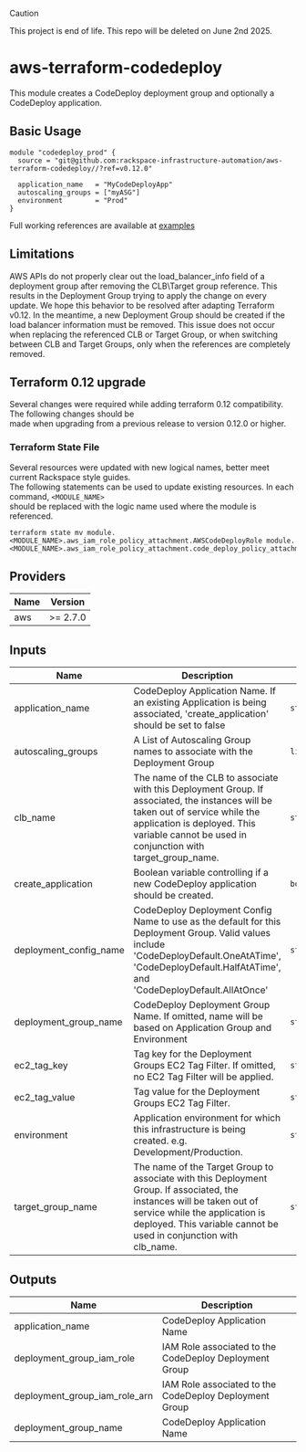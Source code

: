 > [!CAUTION]
> This project is end of life. This repo will be deleted on June 2nd 2025.


# aws-terraform-codedeploy

This module creates a CodeDeploy deployment group and optionally a CodeDeploy application.

## Basic Usage

```
module "codedeploy_prod" {
  source = "git@github.com:rackspace-infrastructure-automation/aws-terraform-codedeploy//?ref=v0.12.0"

  application_name   = "MyCodeDeployApp"
  autoscaling_groups = ["myASG"]
  environment        = "Prod"
}
```

Full working references are available at [examples](examples)
## Limitations

AWS APIs do not properly clear out the load\_balancer\_info field of a deployment group after removing the CLB\Target group reference.  This results in the Deployment Group trying to apply the change on every update.  We hope this behavior to be resolved after adapting Terraform v0.12.  In the meantime, a new Deployment Group should be created if the load balancer information must be removed.  This issue does not occur when replacing the referenced CLB or Target Group, or when switching between CLB and Target Groups, only when the references are completely removed.

## Terraform 0.12 upgrade

Several changes were required while adding terraform 0.12 compatibility.  The following changes should be  
made when upgrading from a previous release to version 0.12.0 or higher.

### Terraform State File

Several resources were updated with new logical names, better meet current Rackspace style guides.  
The following statements can be used to update existing resources.  In each command, `<MODULE_NAME>`  
should be replaced with the logic name used where the module is referenced.

```
terraform state mv module.<MODULE_NAME>.aws_iam_role_policy_attachment.AWSCodeDeployRole module.<MODULE_NAME>.aws_iam_role_policy_attachment.code_deploy_policy_attachment
```

## Providers

| Name | Version |
|------|---------|
| aws | >= 2.7.0 |

## Inputs

| Name | Description | Type | Default | Required |
|------|-------------|------|---------|:-----:|
| application\_name | CodeDeploy Application Name.  If an existing Application is being associated, 'create\_application' should be set to false | `string` | n/a | yes |
| autoscaling\_groups | A List of Autoscaling Group names to associate with the Deployment Group | `list(string)` | `[]` | no |
| clb\_name | The name of the CLB to associate with this Deployment Group.  If associated, the instances will be taken out of service while the application is deployed.   This variable cannot be used in conjunction with target\_group\_name. | `string` | `""` | no |
| create\_application | Boolean variable controlling if a new CodeDeploy application should be created. | `bool` | `true` | no |
| deployment\_config\_name | CodeDeploy Deployment Config Name to use as the default for this Deployment Group.  Valid values include 'CodeDeployDefault.OneAtATime', 'CodeDeployDefault.HalfAtATime', and 'CodeDeployDefault.AllAtOnce' | `string` | `"CodeDeployDefault.OneAtATime"` | no |
| deployment\_group\_name | CodeDeploy Deployment Group Name.  If omitted, name will be based on Application Group and Environment | `string` | `""` | no |
| ec2\_tag\_key | Tag key for the Deployment Groups EC2 Tag Filter.  If omitted, no EC2 Tag Filter will be applied. | `string` | `""` | no |
| ec2\_tag\_value | Tag value for the Deployment Groups EC2 Tag Filter. | `string` | `""` | no |
| environment | Application environment for which this infrastructure is being created. e.g. Development/Production. | `string` | `"Production"` | no |
| target\_group\_name | The name of the Target Group to associate with this Deployment Group.  If associated, the instances will be taken out of service while the application is deployed.  This variable cannot be used in conjunction with clb\_name. | `string` | `""` | no |

## Outputs

| Name | Description |
|------|-------------|
| application\_name | CodeDeploy Application Name |
| deployment\_group\_iam\_role | IAM Role associated to the CodeDeploy Deployment Group |
| deployment\_group\_iam\_role\_arn | IAM Role associated to the CodeDeploy Deployment Group |
| deployment\_group\_name | CodeDeploy Application Name |

